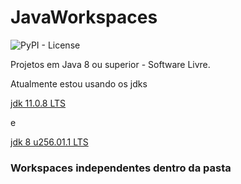 # JavaWorkspaces


![PyPI - License](https://img.shields.io/pypi/l/Django.svg?style=for-the-badge)


Projetos em Java 8 ou superior - Software Livre.


Atualmente estou usando os jdks

[jdk 11.0.8 LTS](https://github.com/corretto/corretto-11/releases)

e

[jdk 8 u256.01.1 LTS](https://github.com/corretto/corretto-8/releases)


### Workspaces independentes dentro da pasta


